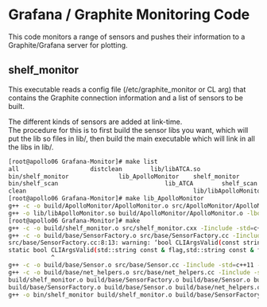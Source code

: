 # Grafana / Graphite Monitoring Code

This code monitors a range of sensors and pushes their information to a Graphite/Grafana server for plotting.

## shelf_monitor
This executable reads a config file (/etc/graphite_monitor or CL arg) that contains the Graphite connection information and a list of sensors to be built. 

The different kinds of sensors are added at link-time.   
The procedure for this is to first build the sensor libs you want, which will put the lib so files in lib/, then build the main executable which will link in all the libs in lib/.

 ```bash
 [root@apollo06 Grafana-Monitor]# make list
all				       distclean		lib/libATCA.so
bin/shelf_monitor		       lib_ApolloMonitor	shelf_monitor
bin/shelf_scan			       				lib_ATCA		shelf_scan
clean												lib/libApolloMonitor.so
[root@apollo06 Grafana-Monitor]# make lib_ApolloMonitor
g++ -c -o build/ApolloMonitor/ApolloMonitor.o src/ApolloMonitor/ApolloMonitor.cc -Iinclude -std=c++11 -fPIC -Wall -g -O3 -I/opt/BUTool/include -I/opt/cactus/include 
g++ -o lib/libApolloMonitor.so build/ApolloMonitor/ApolloMonitor.o -lboost_program_options -lboost_system -L/opt/BUTool/lib -Wl,-rpath=/opt/BUTool/lib -shared -fPIC -Wall -g -O3 -rdynamic -lBUTool_Helpers -lBUTool_ApolloSM -lToolException -lBUTool_IPBusIO 
[root@apollo06 Grafana-Monitor]# make
g++ -c -o build/shelf_monitor.o src/shelf_monitor.cxx -Iinclude -std=c++11 -fPIC -Wall -g -O3
g++ -c -o build/base/SensorFactory.o src/base/SensorFactory.cc -Iinclude -std=c++11 -fPIC -Wall -g -O3
src/base/SensorFactory.cc:8:13: warning: ‘bool CLIArgsValid(const string&, const string&)’ defined but not used [-Wunused-function]
 static bool CLIArgsValid(std::string const & flag,std::string const & full_flag){
             ^
g++ -c -o build/base/Sensor.o src/base/Sensor.cc -Iinclude -std=c++11 -fPIC -Wall -g -O3
g++ -c -o build/base/net_helpers.o src/base/net_helpers.cc -Iinclude -std=c++11 -fPIC -Wall -g -O3
build/shelf_monitor.o build/base/SensorFactory.o build/base/Sensor.o build/base/net_helpers.o
build/base/SensorFactory.o build/base/Sensor.o build/base/net_helpers.o
g++ -o bin/shelf_monitor build/shelf_monitor.o build/base/SensorFactory.o build/base/Sensor.o build/base/net_helpers.o -lboost_program_options -lboost_system -Llib -lApolloMonitor
```



